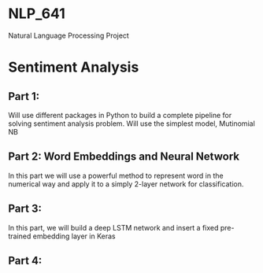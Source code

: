 # NLP_641
Natural Language Processing Project


# Sentiment Analysis

## Part 1:
Will use different packages in Python to build a complete pipeline for solving sentiment analysis problem. Will use the simplest model, Mutinomial NB

## Part 2: Word Embeddings and Neural Network

In this part we will use a powerful method to represent word in the numerical way and apply it to a simply 2-layer network for classification.

## Part 3:
In this part, we will build a deep LSTM network and insert a fixed pre-trained embedding layer in Keras

## Part 4:


